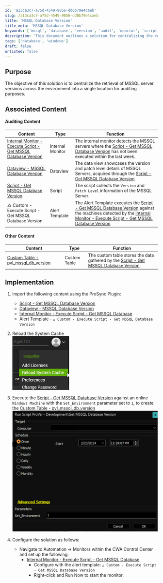 ```yaml
---
id: 'a13ca3c7-a75d-4549-9056-dd0b79e4caeb'
slug: /a13ca3c7-a75d-4549-9056-dd0b79e4caeb
title: 'MSSQL Database Version'
title_meta: 'MSSQL Database Version'
keywords: ['mssql', 'database', 'version', 'audit', 'monitor', 'script', 'dataview']
description: 'This document outlines a solution for centralizing the retrieval of MSSQL server versions across an environment. It provides detailed steps for implementation, including associated content for auditing purposes and configurations for monitoring MSSQL database versions effectively.'
tags: ['database', 'windows']
draft: false
unlisted: false
---
```


## Purpose

The objective of this solution is to centralize the retrieval of MSSQL server versions across the environment into a single location for auditing purposes.

## Associated Content

#### Auditing Content

| Content                                                                                                      | Type            | Function                                                                                                                                                                                                                             |
|--------------------------------------------------------------------------------------------------------------|-----------------|--------------------------------------------------------------------------------------------------------------------------------------------------------------------------------------------------------------------------------------|
| [Internal Monitor - Execute Script - Get MSSQL Database Version](/docs/d7ad7eb3-8f39-4798-a80c-f0a6cdae7213) | Internal Monitor | The internal monitor detects the MSSQL servers where the [Script - Get MSSQL Database Version](/docs/03f2c6fe-2b6d-43bd-b5c8-de3cb55c0dee) has not been executed within the last week.                                         |
| [Dataview - MSSQL Database Version](/docs/eb2798dd-20c1-4c57-96c7-56349f2867f1)                        | Dataview        | The data view showcases the version and patch level details of MSSQL Servers, acquired through the [Script - Get MSSQL Database Version](/docs/03f2c6fe-2b6d-43bd-b5c8-de3cb55c0dee).                                       |
| [Script - Get MSSQL Database Version](/docs/03f2c6fe-2b6d-43bd-b5c8-de3cb55c0dee)                      | Script          | The script collects the `Version` and `Patch Level` information of the MSSQL Server.                                                                                                                                              |
| △ Custom - Execute Script - Get MSSQL Database Version                                                      | Alert Template   | The Alert Template executes the [Script - Get MSSQL Database Version](/docs/03f2c6fe-2b6d-43bd-b5c8-de3cb55c0dee) against the machines detected by the [Internal Monitor - Execute Script - Get MSSQL Database Version](/docs/d7ad7eb3-8f39-4798-a80c-f0a6cdae7213). |

#### Other Content

| Content                                                                                                      | Type          | Function                                                                                                           |
|--------------------------------------------------------------------------------------------------------------|---------------|-------------------------------------------------------------------------------------------------------------------|
| [Custom Table - pvl_mssql_db_version](/docs/e0ec87f6-0624-40db-ac6b-1b7d823e6b37)                     | Custom Table  | The custom table stores the data gathered by the [Script - Get MSSQL Database Version](/docs/03f2c6fe-2b6d-43bd-b5c8-de3cb55c0dee). |

## Implementation

1. Import the following content using the ProSync Plugin:
   - [Script - Get MSSQL Database Version](/docs/03f2c6fe-2b6d-43bd-b5c8-de3cb55c0dee)
   - [Dataview - MSSQL Database Version](/docs/eb2798dd-20c1-4c57-96c7-56349f2867f1)
   - [Internal Monitor - Execute Script - Get MSSQL Database](/docs/d7ad7eb3-8f39-4798-a80c-f0a6cdae7213)
   - Alert Template - `△ Custom - Execute Script - Get MSSQL Database Version`

2. Reload the System Cache  
   ![Reload Cache](../../static/img/docs/a13ca3c7-a75d-4549-9056-dd0b79e4caeb/image_1.png)

3. Execute the [Script - Get MSSQL Database Version](/docs/03f2c6fe-2b6d-43bd-b5c8-de3cb55c0dee) against an online `Windows Machine` with the `Set_Environment` parameter set to `1`, to create the [Custom Table - pvl_mssql_db_version](/docs/e0ec87f6-0624-40db-ac6b-1b7d823e6b37)  
   ![Execute Script](../../static/img/docs/a13ca3c7-a75d-4549-9056-dd0b79e4caeb/image_2.png)

4. Configure the solution as follows:  
   - Navigate to Automation → Monitors within the CWA Control Center and set up the following:
     - [Internal Monitor - Execute Script - Get MSSQL Database](/docs/d7ad7eb3-8f39-4798-a80c-f0a6cdae7213)  
       - Configure with the alert template: `△ Custom - Execute Script - Get MSSQL Database Version`
       - Right-click and Run Now to start the monitor.



